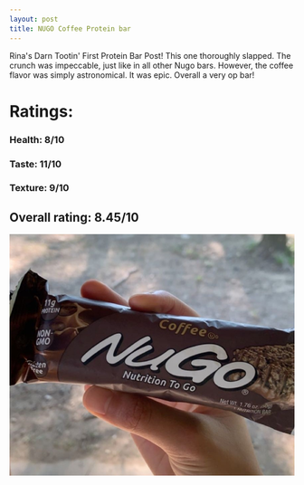 ```yaml
---
layout: post
title: NUGO Coffee Protein bar
---
```


Rina's Darn Tootin' First Protein Bar Post! This one thoroughly slapped. The crunch was impeccable, just like in all other Nugo bars. However, the coffee flavor was simply astronomical. It was epic.
Overall a very op bar!

# Ratings:

### Health: 8/10
### Taste: 11/10
### Texture: 9/10

## Overall rating: 8.45/10

![nugo coffee](../images/bars/nugocoffee.jpg "NUGO Coffee Bar")
